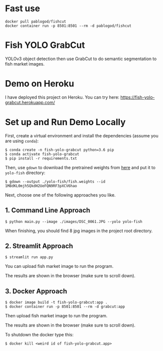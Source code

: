 # Fast use
```
docker pull pablogod/fishcut
docker container run -p 8501:8501 --rm -d pablogod/fishcut
```

# Fish YOLO GrabCut
YOLOv3 object detection then use GrabCut to do semantic segmentation to fish market images.

# Demo on Heroku
I have deployed this project on Heroku. You can try here: https://fish-yolo-grabcut.herokuapp.com/

# Set up and Run Demo Locally
First, create a virtual environment and install the dependencies (assume you are using `conda`):
```
$ conda create -n fish-yolo-grabcut python=3.6 pip 
$ conda activate fish-yolo-grabcut
$ pip install -r requirements.txt
```

Then, use `gdown` to download the pretrained weights from [here](https://drive.google.com/file/d/1L6JgzbFhC7Bb_5w_V-stAkPSgMplvsmq/view?usp=sharing) and put it to `yolo-fish` directory:
```
$ gdown --output ./yolo-fish/fish.weights --id 1M8dKL0mjh5QkdH2UeFQN9RF3pXCV6hao
```

Next, choose one of the following approaches you like.

## 1. Command Line Approach
```
$ python main.py --image ./images/DSC_0061.JPG --yolo yolo-fish
```

When finishing, you should find 8 jpg images in the project root directory.

## 2. Streamlit Approach
```
$ streamlit run app.py
```

You can upload fish market image to run the program.

The results are shown in the browser (make sure to scroll down).

## 3. Docker Approach
```
$ docker image build -t fish-yolo-grabcut:app .
$ docker container run -p 8501:8501 --rm -d grabcut:app
```

Then upload fish market image to run the program.

The results are shown in the browser (make sure to scroll down).

To shutdown the docker type this:
```
$ docker kill <weird id of fish-yolo-grabcut.app>
```
